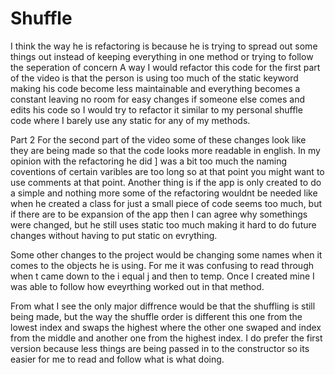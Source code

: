 # Shuffle

I think the way he is refactoring is because he is trying to spread out some things out instead of keeping everything in one method or trying to follow the seperation of concern
A way I would refactor this code for the first part of the video is that the person is using too much of the static keyword making his code become less maintainable and everything becomes a constant leaving no room for easy changes if someone else comes and edits his code so I would try to refactor it similar to my personal shuffle code where I barely use any static for any of my methods.

Part 2
For the second part of the video some of these changes look like they are being made so that the code looks more readable in english. In my opinion with the refactoring he did ] was a bit too much the naming coventions of certain varibles are too long so at that point you might want to use comments at that point. Another thing is if the app is only created to do a simple and nothing more some of the refactoring wouldnt be needed like when he created a class for just a small piece of code seems too much, but if there are to be expansion of the app then I can agree why somethings were changed, but he still uses static too much making it hard to do future changes without having to put static on evrything.

Some other changes to the project would be changing some names when it comes to the objects he is using. For me it was confusing to read through when t came down to the i equal j and then to temp. Once I created mine I was able to follow how eveyrthing worked out in that method.

From what I see the only major diffrence would be that the shuffling is still being made, but the way the shuffle order is different this one from the lowest index and swaps the highest where the other one swaped and index from the middle and another one from the highest index. I do prefer the first version because less things are being passed in to the constructor so its easier for me to read and follow what is what doing.

